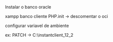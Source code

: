 Instalar o banco oracle

xampp
banco
cliente
PHP.init -> descomentar o oci

configurar variavel de ambiente

ex:
    PATCH -> C:\instantclient_12_2